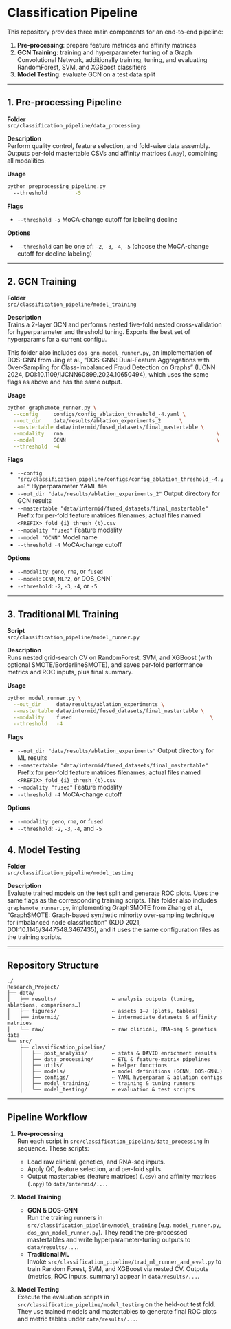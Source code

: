 # Classification Pipeline

This repository provides three main сomponents for an end-to-end pipeline:
1. **Pre-processing**: prepare feature matrices and affinity matrices
2. **GCN Training**: training and hyperparameter tuning of a Graph Convolutional Network, additionally training, tuning, and evaluating RandomForest, SVM, and XGBoost classifiers
3. **Model Testing**: evaluate GCN on a test data split

---

## 1. Pre-processing Pipeline

**Folder**  
`src/classification_pipeline/data_processing`

**Description**  
Perform quality control, feature selection, and fold-wise data assembly.  
Outputs per-fold mastertable CSVs and affinity matrices (`.npy`), combining all modalities.

**Usage**  
```bash
python preprocessing_pipeline.py
  --threshold         -5
```

**Flags**
- `--threshold -5`
      MoCA-change cutoff for labeling decline

**Options**
- `--threshold` can be one of: `-2`, `-3`, `-4`, `-5` (choose the MoCA-change cutoff for decline labeling)

---

## 2. GCN Training

**Folder**  
`src/classification_pipeline/model_training`

**Description**  
Trains a 2-layer GCN and performs nested five-fold nested cross-validation for hyperparameter and threshold tuning. Exports the best set of hyperparams for a current configu.

This folder also includes `dos_gnn_model_runner.py`, an implementation of DOS-GNN from Jing et al., “DOS-GNN: Dual-Feature Aggregations with Over-Sampling for Class-Imbalanced Fraud Detection on Graphs” (IJCNN 2024, DOI:10.1109/IJCNN60899.2024.10650494), which uses the same flags as above and has the same output.

**Usage**  
```bash
python graphsmote_runner.py \
  --config     configs/config_ablation_threshold_-4.yaml \
  --out_dir    data/results/ablation_experiments_2      \
  --mastertable data/intermid/fused_datasets/final_mastertable \
  --modality   rna                                                  \
  --model      GCNN                                                 \
  --threshold  -4
```

**Flags**
- `--config "src/classification_pipeline/configs/config_ablation_threshold_-4.yaml"`
      Hyperparameter YAML file
- `--out_dir "data/results/ablation_experiments_2"`
      Output directory for GCN results
- `--mastertable "data/intermid/fused_datasets/final_mastertable"`
      Prefix for per-fold feature matrices filenames; actual files named `<PREFIX>_fold_{i}_thresh_{t}.csv`
- `--modality "fused"`
      Feature modality
- `--model "GCNN"`
      Model name
- `--threshold -4`
      MoCA-change cutoff

**Options**
- `--modality`: `geno`, `rna`, or `fused`
- `--model`: `GCNN`, `MLP2`, or DOS_GNN`
- `--threshold`: `-2`, `-3`, `-4`, or `-5`

---

## 3. Traditional ML Training

**Script**  
`src/classification_pipeline/model_runner.py`

**Description**  
Runs nested grid-search CV on RandomForest, SVM, and XGBoost (with optional SMOTE/BorderlineSMOTE), and saves per-fold performance metrics and ROC inputs, plus final summary.

**Usage**  
```bash
python model_runner.py \
  --out_dir     data/results/ablation_experiments \
  --mastertable data/intermid/fused_datasets/final_mastertable \
  --modality    fused                                             \
  --threshold   -4
```

**Flags**
- `--out_dir "data/results/ablation_experiments"`
      Output directory for ML results
- `--mastertable "data/intermid/fused_datasets/final_mastertable"`
      Prefix for per-fold feature matrices filenames; actual files named `<PREFIX>_fold_{i}_thresh_{t}.csv`
- `--modality "fused"`
      Feature modality
- `--threshold -4`
      MoCA-change cutoff

**Options**
- `--modality`: `geno`, `rna`, or `fused`
- `--threshold`: `-2`, `-3`, `-4`, and `-5`

## 4. Model Testing

**Folder**  
`src/classification_pipeline/model_testing`

**Description**  
Evaluate trained models on the test split and generate ROC plots. Uses the same flags as the corresponding training scripts. This folder also includes `graphsmote_runner.py`, implementing GraphSMOTE from Zhang et al., “GraphSMOTE: Graph-based synthetic minority over-sampling technique for imbalanced node classification” (KDD 2021, DOI:10.1145/3447548.3467435), and it uses the same configuration files as the training scripts.

---

## Repository Structure

```
./
Research_Project/
├── data/
│   ├── results/                  ← analysis outputs (tuning, ablations, comparisons…)
│   ├── figures/                  ← assets 1–7 (plots, tables)
│   ├── intermid/                 ← intermediate datasets & affinity matrices
│   └── raw/                      ← raw clinical, RNA-seq & genetics data
└── src/
    ├── classification_pipeline/
    │   ├── post_analysis/        ← stats & DAVID enrichment results
    │   ├── data_processing/      ← ETL & feature-matrix pipelines
    │   ├── utils/                ← helper functions
    │   ├── models/               ← model definitions (GCNN, DOS-GNN…)
    │   ├── configs/              ← YAML hyperparam & ablation configs
    │   ├── model_training/       ← training & tuning runners
    │   └── model_testing/        ← evaluation & test scripts
```

---

## Pipeline Workflow

1. **Pre-processing**  
   Run each script in `src/classification_pipeline/data_processing` in sequence. These scripts:
   - Load raw clinical, genetics, and RNA-seq inputs.
   - Apply QC, feature selection, and per-fold splits.
   - Output mastertables (feature matrices) (`.csv`) and affinity matrices (`.npy`) to `data/intermid/...`.

2. **Model Training**  
   - **GCN & DOS-GNN**  
     Run the training runners in `src/classification_pipeline/model_training` (e.g. `model_runner.py`, `dos_gnn_model_runner.py`). They read the pre-processed mastertables and write hyperparameter-tuning outputs to `data/results/...`.  
   - **Traditional ML**  
     Invoke `src/classification_pipeline/trad_ml_runner_and_eval.py` to train Random Forest, SVM, and XGBoost via nested CV. Outputs (metrics, ROC inputs, summary) appear in `data/results/...`.

3. **Model Testing**  
   Execute the evaluation scripts in `src/classification_pipeline/model_testing` on the held-out test fold. They use trained models and mastertables to generate final ROC plots and metric tables under `data/results/...`.
